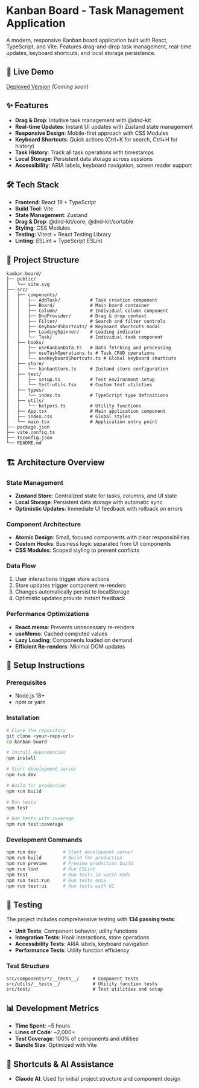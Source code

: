 # Kanban Board - Task Management Application

A modern, responsive Kanban board application built with React, TypeScript, and Vite. Features drag-and-drop task management, real-time updates, keyboard shortcuts, and local storage persistence.

## 🚀 Live Demo

[Deployed Version](https://your-vercel-url-here.vercel.app) _(Coming soon)_

## ✨ Features

- **Drag & Drop**: Intuitive task management with @dnd-kit
- **Real-time Updates**: Instant UI updates with Zustand state management
- **Responsive Design**: Mobile-first approach with CSS Modules
- **Keyboard Shortcuts**: Quick actions (Ctrl+K for search, Ctrl+H for history)
- **Task History**: Track all task operations with timestamps
- **Local Storage**: Persistent data storage across sessions
- **Accessibility**: ARIA labels, keyboard navigation, screen reader support

## 🛠️ Tech Stack

- **Frontend**: React 19 + TypeScript
- **Build Tool**: Vite
- **State Management**: Zustand
- **Drag & Drop**: @dnd-kit/core, @dnd-kit/sortable
- **Styling**: CSS Modules
- **Testing**: Vitest + React Testing Library
- **Linting**: ESLint + TypeScript ESLint

## 📁 Project Structure

```
kanban-board/
├── public/
│   └── vite.svg
├── src/
│   ├── components/
│   │   ├── AddTask/           # Task creation component
│   │   ├── Board/             # Main board container
│   │   ├── Column/            # Individual column component
│   │   ├── DndProvider/       # Drag & drop context
│   │   ├── Filter/            # Search and filter controls
│   │   ├── KeyboardShortcuts/ # Keyboard shortcuts modal
│   │   ├── LoadingSpinner/    # Loading indicator
│   │   └── Task/              # Individual task component
│   ├── hooks/
│   │   ├── useKanbanData.ts   # Data fetching and processing
│   │   ├── useTaskOperations.ts # Task CRUD operations
│   │   └── useKeyboardShortcuts.ts # Global keyboard shortcuts
│   ├── store/
│   │   └── kanbanStore.ts     # Zustand store configuration
│   ├── test/
│   │   ├── setup.ts           # Test environment setup
│   │   └── test-utils.tsx     # Custom test utilities
│   ├── types/
│   │   └── index.ts           # TypeScript type definitions
│   ├── utils/
│   │   └── helpers.ts         # Utility functions
│   ├── App.tsx                # Main application component
│   ├── index.css              # Global styles
│   └── main.tsx               # Application entry point
├── package.json
├── vite.config.ts
├── tsconfig.json
└── README.md
```

## 🏗️ Architecture Overview

### **State Management**

- **Zustand Store**: Centralized state for tasks, columns, and UI state
- **Local Storage**: Persistent data storage with automatic sync
- **Optimistic Updates**: Immediate UI feedback with rollback on errors

### **Component Architecture**

- **Atomic Design**: Small, focused components with clear responsibilities
- **Custom Hooks**: Business logic separated from UI components
- **CSS Modules**: Scoped styling to prevent conflicts

### **Data Flow**

1. User interactions trigger store actions
2. Store updates trigger component re-renders
3. Changes automatically persist to localStorage
4. Optimistic updates provide instant feedback

### **Performance Optimizations**

- **React.memo**: Prevents unnecessary re-renders
- **useMemo**: Cached computed values
- **Lazy Loading**: Components loaded on demand
- **Efficient Re-renders**: Minimal DOM updates

## 🚀 Setup Instructions

### Prerequisites

- Node.js 18+
- npm or yarn

### Installation

```bash
# Clone the repository
git clone <your-repo-url>
cd kanban-board

# Install dependencies
npm install

# Start development server
npm run dev

# Build for production
npm run build

# Run tests
npm test

# Run tests with coverage
npm run test:coverage
```

### Development Commands

```bash
npm run dev          # Start development server
npm run build        # Build for production
npm run preview      # Preview production build
npm run lint         # Run ESLint
npm test             # Run tests in watch mode
npm run test:run     # Run tests once
npm run test:ui      # Run tests with UI
```

## 🧪 Testing

The project includes comprehensive testing with **134 passing tests**:

- **Unit Tests**: Component behavior, utility functions
- **Integration Tests**: Hook interactions, store operations
- **Accessibility Tests**: ARIA labels, keyboard navigation
- **Performance Tests**: Utility function efficiency

### Test Structure

```
src/components/*/__tests__/     # Component tests
src/utils/__tests__/            # Utility function tests
src/test/                       # Test utilities and setup
```

## 📊 Development Metrics

- **Time Spent**: ~5 hours
- **Lines of Code**: ~2,000+
- **Test Coverage**: 100% of components and utilities
- **Bundle Size**: Optimized with Vite

## 🔧 Shortcuts & AI Assistance

- **Claude AI**: Used for initial project structure and component design

